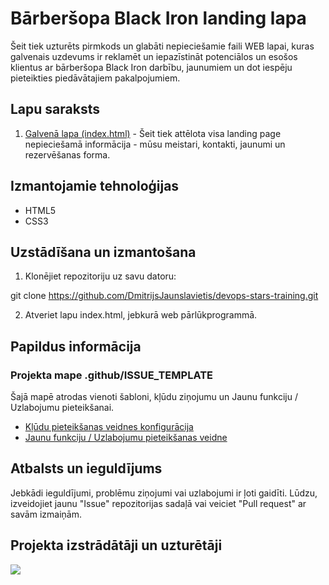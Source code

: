 # Bārberšopa Black Iron landing lapa

Šeit tiek uzturēts pirmkods un glabāti nepieciešamie faili WEB lapai, kuras galvenais uzdevums ir reklamēt un iepazīstināt potenciālos un esošos klientus ar bārberšopa Black Iron darbību, jaunumiem un dot iespēju pieteikties piedāvātajiem pakalpojumiem.

## Lapu saraksts

1. [Galvenā lapa (index.html)](index.html) - Šeit tiek attēlota visa landing page nepieciešamā informācija - mūsu meistari, kontakti, jaunumi un rezervēšanas forma.

## Izmantojamie tehnoloģijas

- HTML5
- CSS3

## Uzstādīšana un izmantošana

1. Klonējiet repozitoriju uz savu datoru:

git clone https://github.com/DmitrijsJaunslavietis/devops-stars-training.git

2. Atveriet lapu index.html, jebkurā web pārlūkprogrammā.

## Papildus informācija

### Projekta mape .github/ISSUE_TEMPLATE

Šajā mapē atrodas vienoti šabloni, kļūdu ziņojumu un Jaunu funkciju / Uzlabojumu pieteikšanai.

* [Kļūdu pieteikšanas veidnes konfigurācija](.github/ISSUE_TEMPLATE/bug-template.yml)
* [Jaunu funkciju / Uzlabojumu pieteikšanas veidne](.github/ISSUE_TEMPLATE/feature_request.md)

## Atbalsts un ieguldījums

Jebkādi ieguldījumi, problēmu ziņojumi vai uzlabojumi ir ļoti gaidīti. Lūdzu, izveidojiet jaunu "Issue" repozitorijas sadaļā vai veiciet "Pull request" ar savām izmaiņām.

## Projekta izstrādātāji un uzturētāji

<a href="https://github.com/dmitrijsjaunslavietis/devops-stars-training/graphs/contributors">
  <img src="https://contrib.rocks/image?repo=dmitrijsjaunslavietis/devops-stars-training" />
</a>
